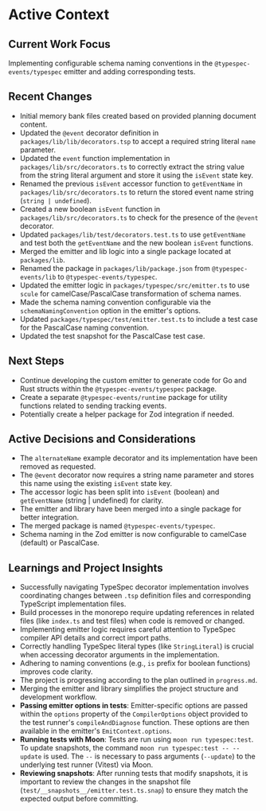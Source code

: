 # Active Context

## Current Work Focus

Implementing configurable schema naming conventions in the `@typespec-events/typespec` emitter and adding corresponding tests.

## Recent Changes

- Initial memory bank files created based on provided planning document content.
- Updated the `@event` decorator definition in `packages/lib/lib/decorators.tsp` to accept a required string literal `name` parameter.
- Updated the `event` function implementation in `packages/lib/src/decorators.ts` to correctly extract the string value from the string literal argument and store it using the `isEvent` state key.
- Renamed the previous `isEvent` accessor function to `getEventName` in `packages/lib/src/decorators.ts` to return the stored event name string (`string | undefined`).
- Created a new boolean `isEvent` function in `packages/lib/src/decorators.ts` to check for the presence of the `@event` decorator.
- Updated `packages/lib/test/decorators.test.ts` to use `getEventName` and test both the `getEventName` and the new boolean `isEvent` functions.
- Merged the emitter and lib logic into a single package located at `packages/lib`.
- Renamed the package in `packages/lib/package.json` from `@typespec-events/lib` to `@typespec-events/typespec`.
- Updated the emitter logic in `packages/typespec/src/emitter.ts` to use `scule` for camelCase/PascalCase transformation of schema names.
- Made the schema naming convention configurable via the `schemaNamingConvention` option in the emitter's options.
- Updated `packages/typespec/test/emitter.test.ts` to include a test case for the PascalCase naming convention.
- Updated the test snapshot for the PascalCase test case.

## Next Steps

- Continue developing the custom emitter to generate code for Go and Rust structs within the `@typespec-events/typespec` package.
- Create a separate `@typespec-events/runtime` package for utility functions related to sending tracking events.
- Potentially create a helper package for Zod integration if needed.

## Active Decisions and Considerations

- The `alternateName` example decorator and its implementation have been removed as requested.
- The `@event` decorator now requires a string name parameter and stores this name using the existing `isEvent` state key.
- The accessor logic has been split into `isEvent` (boolean) and `getEventName` (string | undefined) for clarity.
- The emitter and library have been merged into a single package for better integration.
- The merged package is named `@typespec-events/typespec`.
- Schema naming in the Zod emitter is now configurable to camelCase (default) or PascalCase.

## Learnings and Project Insights

- Successfully navigating TypeSpec decorator implementation involves coordinating changes between `.tsp` definition files and corresponding TypeScript implementation files.
- Build processes in the monorepo require updating references in related files (like `index.ts` and test files) when code is removed or changed.
- Implementing emitter logic requires careful attention to TypeSpec compiler API details and correct import paths.
- Correctly handling TypeSpec literal types (like `StringLiteral`) is crucial when accessing decorator arguments in the implementation.
- Adhering to naming conventions (e.g., `is` prefix for boolean functions) improves code clarity.
- The project is progressing according to the plan outlined in `progress.md`.
- Merging the emitter and library simplifies the project structure and development workflow.
- **Passing emitter options in tests**: Emitter-specific options are passed within the `options` property of the `CompilerOptions` object provided to the test runner's `compileAndDiagnose` function. These options are then available in the emitter's `EmitContext.options`.
- **Running tests with Moon**: Tests are run using `moon run typespec:test`. To update snapshots, the command `moon run typespec:test -- --update` is used. The `--` is necessary to pass arguments (`--update`) to the underlying test runner (Vitest) via Moon.
- **Reviewing snapshots**: After running tests that modify snapshots, it is important to review the changes in the snapshot file (`test/__snapshots__/emitter.test.ts.snap`) to ensure they match the expected output before committing.
